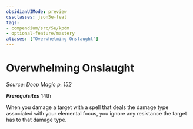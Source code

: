```yaml
---
obsidianUIMode: preview
cssclasses: json5e-feat
tags:
- compendium/src/5e/kpdm
- optional-feature/mastery
aliases: ["Overwhelming Onslaught"]
---
```

# Overwhelming Onslaught
*Source: Deep Magic p. 152*  

***Prerequisites*** 14th

When you damage a target with a spell that deals the damage type associated with your elemental focus, you ignore any resistance the target has to that damage type.